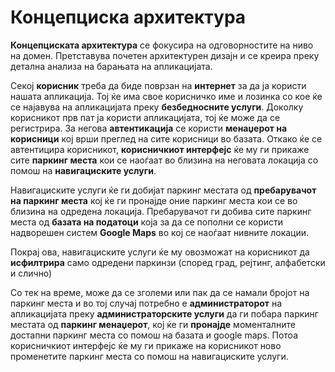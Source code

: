 # Концепциска архитектура
**Концепциската архитектура** се фокусира на одговорностите на ниво на домен. Претставува почетен архитектурен дизајн и се креира преку детална анализа на барањата на апликацијата.

Секој **корисник** треба да биде поврзан на **интернет** за да ја користи нашата апликација. Тој ќе има свое корисничко име и лозинка со кое ќе се најавува на апликацијата 
преку **безбедносните услуги**. Доколку корисникот прв пат ја користи апликацијата, тој ќе може да се регистрира. За негова **автентикација** се користи **менаџерот на корисници** кој врши 
преглед на сите корисници во базата. Откако ќе се автентицира корисникот, **корисничкиот интерфејс**
ќе му ги прикаже сите **паркинг места** кои се наоѓаат во близина на неговата локација со помош на **навигациските услуги**.

Навигациските услуги ќе ги добијат паркинг местата од **пребарувачот на паркинг места** кој ќе ги пронајде оние паркинг места кои се во близина на одредена локација. 
Пребарувачот ги добива сите паркинг места од **базата на податоци** која за да се пополни се користи надворешен систем **Google Maps** во кој се наоѓаат нивните локации.

Покрај ова, навигациските услуги ќе му овозможат на корисникот да **исфилтрира** само одредени паркинзи (според град, рејтинг, алфабетски и слично) 

Со тек на време, може да се зголеми или пак да се намали бројот на паркинг места и во тој случај потребно e **администраторот** на апликацијата преку 
**администраторските услуги** да ги побара паркинг местата од **паркинг менаџерот**, кој ќе ги **пронајде** моменталните достапни паркинг места со помош на базата и google maps.
Потоа корисничкиот интерфејс ќе му ги прикаже на корисникот ново променетите паркинг места со помош на навигациските услуги.

